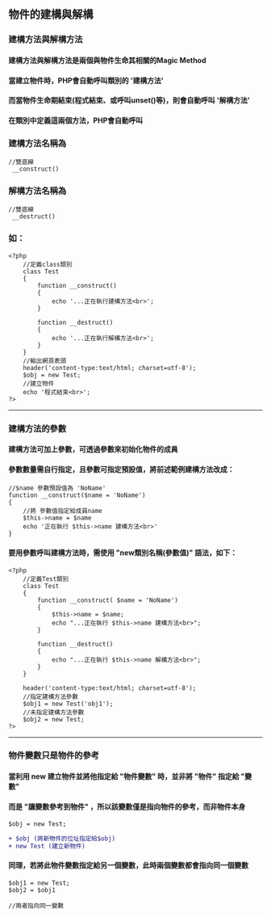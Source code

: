 ## 物件的建構與解構

### 建構方法與解構方法
#### 建構方法與解構方法是兩個與物件生命其相關的Magic Method
#### 當建立物件時，PHP會自動呼叫類別的 '建構方法' 
#### 而當物件生命期結束(程式結束、或呼叫unset()等)，則會自動呼叫 '解構方法'
#### 在類別中定義這兩個方法，PHP會自動呼叫
### 建構方法名稱為
```
//雙底線
 __construct()
```
### 解構方法名稱為
```
//雙底線
 __destruct()
```

### 如：
```
<?php
	//定義class類別
	class Test
	{
		function __construct()
		{
			echo '...正在執行建構方法<br>';
		}

		function __destruct()
		{
			echo '...正在執行解構方法<br>';
		}
	}
	//輸出網頁表頭
	header('content-type:text/html; charset=utf-8');
	$obj = new Test;
	//建立物件
	echo '程式結束<br>';
?>
```
***

### 建構方法的參數

#### 建構方法可加上參數，可透過參數來初始化物件的成員
#### 參數數量需自行指定，且參數可指定預設值，將前述範例建構方法改成：
```
//$name 參數預設值為 'NoName'
function __construct($name = 'NoName')
{
	//將 參數值指定給成員name
	$this->name = $name
	echo '正在執行 $this->name 建構方法<br>'
}
```
#### 要用參數呼叫建構方法時，需使用 "new類別名稱(參數值)" 語法，如下：
```
<?php
	//定義Test類別
	class Test
	{
		function __construct( $name = 'NoName')
		{
			$this->name = $name;
			echo "...正在執行 $this->name 建構方法<br>";
		}

		function __destruct()
		{
			echo "...正在執行 $this->name 解構方法<br>";
		}
	}

	header('content-type:text/html; charset=utf-8');
	//指定建構方法參數
	$obj1 = new Test('obj1');
	//未指定建構方法參數
	$obj2 = new Test;
?>

```

***

### 物件變數只是物件的參考

#### 當利用 new 建立物件並將他指定給 "物件變數" 時，並非將 "物件" 指定給 "變數"
#### 而是 "讓變數參考到物件" ，所以該變數僅是指向物件的參考，而非物件本身
```diff
$obj = new Test;

+ $obj (將新物件的位址指定給$obj)
+ new Test (建立新物件)
```
#### 同理，若將此物件變數指定給另一個變數，此時兩個變數都會指向同一個變數
```
$obj1 = new Test;
$obj2 = $obj1

//兩者指向同一變數
```
